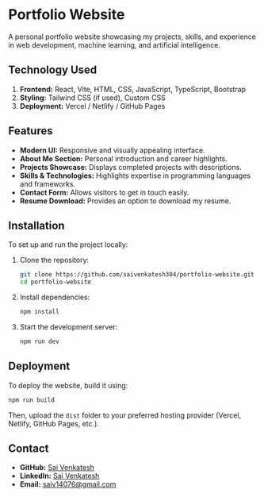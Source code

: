# Portfolio Website

A personal portfolio website showcasing my projects, skills, and experience in web development, machine learning, and artificial intelligence.

## Technology Used
1. **Frontend:** React, Vite, HTML, CSS, JavaScript, TypeScript, Bootstrap
2. **Styling:** Tailwind CSS (if used), Custom CSS
3. **Deployment:** Vercel / Netlify / GitHub Pages

## Features
- **Modern UI:** Responsive and visually appealing interface.
- **About Me Section:** Personal introduction and career highlights.
- **Projects Showcase:** Displays completed projects with descriptions.
- **Skills & Technologies:** Highlights expertise in programming languages and frameworks.
- **Contact Form:** Allows visitors to get in touch easily.
- **Resume Download:** Provides an option to download my resume.

## Installation
To set up and run the project locally:

1. Clone the repository:
   ```bash
   git clone https://github.com/saivenkatesh304/portfolio-website.git
   cd portfolio-website
   ```
2. Install dependencies:
   ```bash
   npm install
   ```
3. Start the development server:
   ```bash
   npm run dev
   ```

## Deployment
To deploy the website, build it using:
```bash
npm run build
```
Then, upload the `dist` folder to your preferred hosting provider (Vercel, Netlify, GitHub Pages, etc.).

## Contact
- **GitHub:** [Sai Venkatesh](https://github.com/saivenkatesh304)
- **LinkedIn:** [Sai Venkatesh](www.linkedin.com/in/sai-venkatesh-2668452a3)
- **Email:** saiv14076@gmail.com
